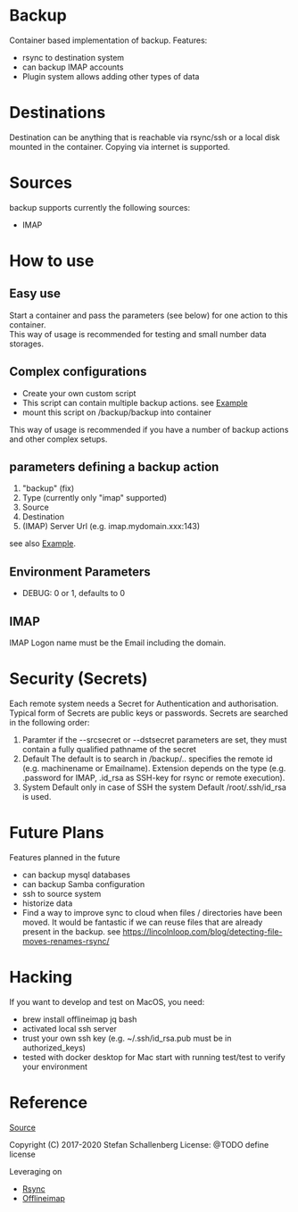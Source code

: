 # Backup #
Container based implementation of backup. Features:
  - rsync to destination system
  - can backup IMAP accounts
  - Plugin system allows adding other types of data

# Destinations #
Destination can be anything that is reachable via rsync/ssh or a local disk mounted in the container. Copying via internet is supported.

# Sources #
backup supports currently the following sources:
  - IMAP

# How to use #
## Easy use 
Start a container and pass the parameters (see below) for one action to this container.  
This way of usage is recommended for testing and small number data storages.

## Complex configurations
  - Create your own custom script
  - This script can contain multiple backup actions. see [Example][1]
  - mount this script on /backup/backup into container

This way of usage is recommended if you have a number of backup actions and
other complex setups.

## parameters defining a backup action
  1. "backup" (fix)
  2. Type (currently only "imap" supported)
  3. Source
  4. Destination
  5. (IMAP) Server Url (e.g. imap.mydomain.xxx:143)

see also [Example][1].

## Environment Parameters #
  - DEBUG: 0 or 1, defaults to 0

## IMAP
IMAP Logon name must be the Email including the domain.

# Security (Secrets)
Each remote system needs a Secret for Authentication and authorisation. Typical form of Secrets are public keys or passwords. Secrets are searched in the following order:
  1. Paramter
     if the --srcsecret or --dstsecret parameters are set, they must contain a
     fully qualified pathname of the secret
  2. Default
     The default is to search in /backup/<partner>.<extension>.
     <partner> specifies the remote id (e.g. machinename or Emailname).
     Extension depends on the type (e.g. .password for IMAP,
     .id_rsa as SSH-key for rsync or remote execution).
  3. System Default
     only in case of SSH the system Default /root/.ssh/id_rsa is used.

# Future Plans #
Features planned in the future
  - can backup mysql databases
  - can backup Samba configuration
  - ssh to source system
  - historize data
  - Find a way to improve sync to cloud when files / directories have
    been moved. It would be fantastic if we can reuse files that are
    already present in the backup.
    see https://lincolnloop.com/blog/detecting-file-moves-renames-rsync/

# Hacking #
If you want to develop and test on MacOS, you need:
  - brew install offlineimap jq bash
  - activated local ssh server
  - trust your own ssh key (e.g. ~/.ssh/id_rsa.pub must be in authorized_keys)
  - tested with docker desktop for Mac
start with running test/test to verify your environment

# Reference #
[Source](https://github.com/nafets227/backup)

Copyright (C) 2017-2020 Stefan Schallenberg
License: @TODO define license

Leveraging on 
  - [Rsync](https://rsync.samba.org/)
  - [Offlineimap](https://www.offlineimap.org/)

[1]: backup-sample
